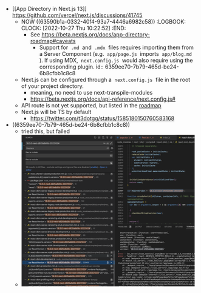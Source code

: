 - [[App Directory in Next.js 13]] https://github.com/vercel/next.js/discussions/41745
	- NOW ((63590b1a-0332-40f4-93a7-4446a6982c58))
	  :LOGBOOK:
	  CLOCK: [2022-10-27 Thu 10:22:52]
	  :END:
		- See https://beta.nextjs.org/docs/app-directory-roadmap#caveats
			- Support for  `.md`  and  `.mdx`  files requires importing them from a Server Component (e.g.  `app/page.js`  imports  `app/blog.md` ). If using MDX,  `next.config.js`  would also require using the corresponding plugin.
			  id:: 6359ee70-7b79-465d-be24-6b8cfbb1c8c8
	- Next.js can be configured through a  `next.config.js`  file in the root of your project directory.
		- meaning, no need to use next-transpile-modules
		- https://beta.nextjs.org/docs/api-reference/next.config.js#
	- API route is not yet supported, but listed in the [roadmap](https://beta.nextjs.org/docs/app-directory-roadmap)
	- Next.js will be TS by default
		- https://twitter.com/t3dotgg/status/1585180150760583168
- ((6359ee70-7b79-465d-be24-6b8cfbb1c8c8))
	- tried this, but failed
	- ![image.png](../assets/image_1666855819609_0.png)